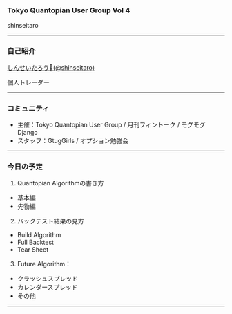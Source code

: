 ### Tokyo Quantopian User Group Vol 4
shinseitaro

---
### 自己紹介

[しんせいたろう🐷(@shinseitaro)](https://twitter.com/shinseitaro "しんせいたろう🐷(@shinseitaro)さん | Twitter")

個人トレーダー

---
### コミュニティ
  + 主催：Tokyo Quantopian User Group / 月刊フィントーク / モグモグDjango
  + スタッフ：GtugGirls / オプション勉強会 
  
---
### 今日の予定

1. Quantopian Algorithmの書き方
  + 基本編
  + 先物編
2. バックテスト結果の見方
  + Build Algorithm
  + Full Backtest
  + Tear Sheet
3. Future Algorithm：
  + クラッシュスプレッド
  + カレンダースプレッド
  + その他

---
